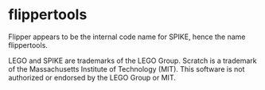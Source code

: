 # flippertools


Flipper appears to be the internal code name for SPIKE, hence the name flippertools.

LEGO and SPIKE are trademarks of the LEGO Group.
Scratch is a trademark of the Massachusetts Institute of Technology (MIT).
This software is not authorized or endorsed by the LEGO Group or MIT.
